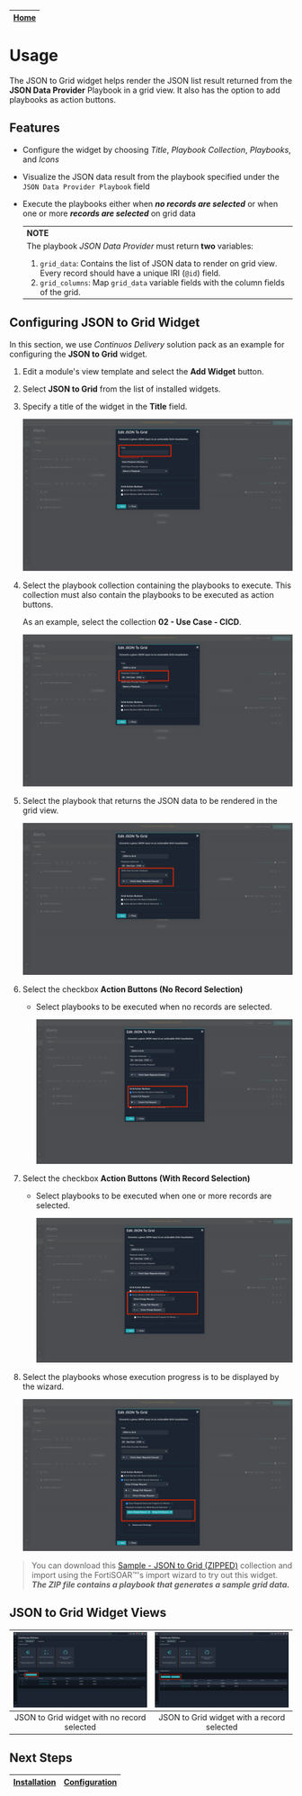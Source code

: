 | [Home](../README.md) |
|--------------------------------------------|

# Usage

The JSON to Grid widget helps render the JSON list result returned from the **JSON Data Provider** Playbook in a grid view. It also has the option to add playbooks as action buttons.

## Features

- Configure the widget by choosing *Title*, *Playbook Collection*, *Playbooks*, and *Icons*

- Visualize the JSON data result from the playbook specified under the `JSON Data Provider Playbook` field

- Execute the playbooks either when **_no records are selected_** or when one or more **_records are selected_** on grid data

    <table>
        <tr>
            <th>NOTE</th>
        </tr>
        <tr>
            <td>The playbook <em>JSON Data Provider</em> must return <strong>two</strong> variables:
                <ol>
                    <li><code>grid_data</code>: Contains the list of JSON data to render on grid view. Every record should have a unique IRI (<code>@id</code>) field.</li>
                    <li><code>grid_columns</code>: Map <code>grid_data</code> variable fields with the column fields of the grid.</li>
                </ol>
            </td>
        </tr>
    </table>

## Configuring JSON to Grid Widget

In this section, we use *Continuos Delivery* solution pack as an example for configuring the **JSON to Grid** widget.

1. Edit a module's view template and select the **Add Widget** button.

2. Select **JSON to Grid** from the list of installed widgets.

3. Specify a title of the widget in the **Title** field.

    ![Title field](./res/edit-view-00.png)

4. Select the playbook collection containing the playbooks to execute. This collection must also contain the playbooks to be executed as action buttons.

    As an example, select the collection **02 - Use Case - CICD**.

    ![Playbook collection](./res/edit-view-01.png)

5. Select the playbook that returns the JSON data to be rendered in the grid view.

    ![Playbook containing JSON data](./res/edit-view-03.png)

6. Select the checkbox **Action Buttons (No Record Selection)**

    - Select playbooks to be executed when no records are selected.

        ![Select Playbooks run when no records are selected](./res/edit-view-04.png)

7. Select the checkbox **Action Buttons (With Record Selection)**

    - Select playbooks to be executed when one or more records are selected.

        ![Select playbooks to run after selecting records](./res/edit-view-05.png)

8. Select the playbooks whose execution progress is to be displayed by the wizard.

    ![View playbooks execution in playbook execution wizard](./res/edit-view-06.png)

>You can download this [Sample - JSON to Grid (ZIPPED)](./res/Sample-JSON-to-grid.zip) collection and import using the FortiSOAR&trade;'s import wizard to try out this widget. **_The ZIP file contains a playbook that generates a sample grid data._**

## JSON to Grid Widget Views

| ![JSON to Grid widget with no record selected](./res/json-to-grid-no-record-selected.png) | ![JSON to Grid widget with a record selected](./res/json-to-grid-record-selected.png) |
|:----------------------------------------------------------------------------------------------:|:------------------------------------------------------------------------------------------:|
|                          JSON to Grid widget with no record selected                           |                         JSON to Grid widget with a record selected                         |

## Next Steps

| [Installation](./setup.md#installation) | [Configuration](./setup.md#configuration) |
|-----------------------------------------|-------------------------------------------|